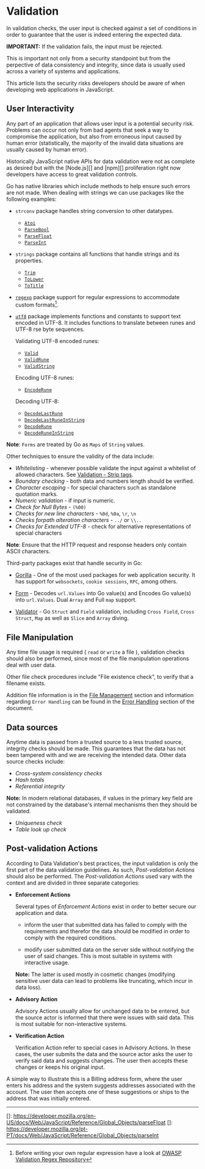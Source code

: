 Validation
==========

In validation checks, the user input is checked against a set of conditions in
order to guarantee that the user is indeed entering the expected data.

**IMPORTANT:** If the validation fails, the input must be rejected.

This is important not only from a security standpoint but from the perpective
of data consistency and integrity, since data is usually used across a variety
of systems and applications.

This article lists the security risks developers should be aware of when
developing web applications in JavaScript.

## User Interactivity

Any part of an application that allows user input is a potential security risk.
Problems can occur not only from bad agents that seek a way to compromise the
application, but also from erroneous input caused by human error (statistically,
the majority of the invalid data situations are usually caused by human error).

Historically JavaScript native APIs for data validation were not as complete as
desired but with the [Node.js][] and [npm][] proliferation right now developers
have access to great validation controls.

Go has native libraries which include methods to help ensure such errors are
not made. When dealing with strings we can use packages like the following
examples:

* `strconv` package handles string conversion to other datatypes.
    * [`Atoi`](https://golang.org/pkg/strconv/#Atoi)
    * [`ParseBool`](https://golang.org/pkg/strconv/#ParseBool)
    * [`ParseFloat`](https://golang.org/pkg/strconv/#ParseFloat)
    * [`ParseInt`](https://developer.mozilla.org/pt-PT/docs/Web/JavaScript/Reference/Global_Objects/parseInt)
* `strings` package contains all functions that handle strings and its
  properties.
    * [`Trim`](https://golang.org/pkg/strings/#Trim)
    * [`ToLower`](https://golang.org/pkg/strings/#ToLower)
    * [`ToTitle`](https://golang.org/pkg/strings/#ToTitle)
* [`regexp`][4] package support for regular expressions to accommodate custom
   formats[^1].
* [`utf8`][9] package implements functions and constants to support text
  encoded in UTF-8. It includes functions to translate between runes and UTF-8
rse
  byte sequences.

  Validating UTF-8 encoded runes:
    * [`Valid`](https://golang.org/pkg/unicode/utf8/#Valid)
    * [`ValidRune`](https://golang.org/pkg/unicode/utf8/#ValidRune)
    * [`ValidString`](https://golang.org/pkg/unicode/utf8/#ValidString)

  Encoding UTF-8 runes:
    * [`EncodeRune`](https://golang.org/pkg/unicode/utf8/#EncodeRune)

  Decoding UTF-8:
    * [`DecodeLastRune`](https://golang.org/pkg/unicode/utf8/#DecodeLastRune)
    * [`DecodeLastRuneInString`](https://golang.org/pkg/unicode/utf8/#DecodeLastRuneInString)
    * [`DecodeRune`](https://golang.org/pkg/unicode/utf8/#DecodeLastRune)
    * [`DecodeRuneInString`](https://golang.org/pkg/unicode/utf8/#DecodeRuneInString)


**Note**: `Forms` are treated by Go as `Maps` of `String` values.

Other techniques to ensure the validity of the data include:

* _Whitelisting_ - whenever possible validate the input against a whitelist
  of allowed characters. See [Validation - Strip tags][1].
* _Boundary checking_ - both data and numbers length should be verified.
* _Character escaping_ - for special characters such as standalone quotation
  marks.
* _Numeric validation_ - if input is numeric.
* _Check for Null Bytes_ - `(%00)`
* _Checks for new line characters_ - `%0d`, `%0a`, `\r`, `\n`
* _Checks forpath alteration characters_ - `../` or `\\..`
* _Checks for Extended UTF-8_ - check for alternative representations of
  special characters

**Note**: Ensure that the HTTP request and response headers only contain
ASCII characters.

Third-party packages exist that handle security in Go:

* [Gorilla][6] - One of the most used packages for web
  application security.
  It has support for `websockets`, `cookie sessions`, `RPC`, among
  others.

* [Form][7] - Decodes `url.Values` into Go value(s) and Encodes Go value(s)
  into `url.Values`.
  Dual `Array` and Full `map` support.

* [Validator][8] - Go `Struct` and `Field` validation, including `Cross Field`,
  `Cross Struct`, `Map` as well as `Slice` and `Array` diving.

## File Manipulation

Any time file usage is required ( `read` or `write` a file ), validation checks
should also be performed, since most of the file manipulation operations deal
with user data.

Other file check procedures include "File existence check", to verify that a
filename exists.

Addition file information is in the [File Management][2] section and information
regarding `Error Handling` can be found in the [Error Handling][3] section of
the document.

## Data sources

Anytime data is passed from a trusted source to a less trusted source,
integrity checks should be made.
This guarantees that the data has not been tampered with and we are receiving
the intended data. Other data source checks include:

* _Cross-system consistency checks_
* _Hash totals_
* _Referential integrity_

**Note:** In modern relational databases, if values in the primary key field
are not constrained by the database's internal mechanisms then they should be
validated.

* _Uniqueness check_
* _Table look up check_

## Post-validation Actions

According to Data Validation's best practices, the input validation is only
the first part of the data validation guidelines. As such,
_Post-validation Actions_ should also be performed.
The _Post-validation Actions_ used vary with the context and are divided in
three separate categories:

* **Enforcement Actions**

  Several types of _Enforcement Actions_ exist in order to better secure our
  application and data.

  * inform the user that submitted data has failed to comply with the
    requirements and therefor the data should be modified in order to comply
    with the required conditions.

  * modify user submitted data on the server side without notifying the user of
    said changes. This is most suitable in systems with interactive usage.

  **Note:** The latter is used mostly in cosmetic changes (modifying sensitive
  user data can lead to problems like truncating, which incur in data loss).
* **Advisory Action**

  Advisory Actions usually allow for unchanged data
  to be entered, but the source actor is informed that there were issues with
  said data. This is most suitable for non-interactive systems.
* **Verification Action**

  Verification Action refer to special cases in
  Advisory Actions. In these cases, the user submits the data and the source
  actor asks the user to verify said data and suggests changes. The user then
  accepts these changes or keeps his original input.

A simple way to illustrate this is a Billing address form, where the user
enters his address and the system suggests addresses associated with the
account. The user then accepts one of these suggestions or ships to the address
that was initially entered.

---

[^1]: Before writing your own regular expression have a look at [OWASP Validation Regex Repository][5]

[]: https://developer.mozilla.org/en-US/docs/Web/JavaScript/Reference/Global_Objects/parseFloat
[]: https://developer.mozilla.org/pt-PT/docs/Web/JavaScript/Reference/Global_Objects/parseInt



[1]: sanitization.md
[2]: ../file-management/README.md
[3]: ../error-handling-logging/README.md
[4]: https://golang.org/pkg/regexp/
[5]: https://www.owasp.org/index.php/OWASP_Validation_Regex_Repository
[6]: https://github.com/gorilla/
[7]: https://github.com/go-playground/form
[8]: https://github.com/go-playground/validator
[9]: https://golang.org/pkg/unicode/utf8/
